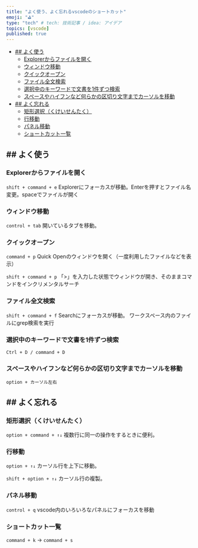 ```yaml
---
title: "よく使う、よく忘れるvscodeのショートカット"
emoji: "⛳"
type: "tech" # tech: 技術記事 / idea: アイデア
topics: [vscode]
published: true
---
```


- [## よく使う](#-よく使う)
    - [Explorerからファイルを開く](#explorerからファイルを開く)
    - [ウィンドウ移動](#ウィンドウ移動)
    - [クイックオープン](#クイックオープン)
    - [ファイル全文検索](#ファイル全文検索)
    - [選択中のキーワードで文書を1件ずつ検索](#選択中のキーワードで文書を1件ずつ検索)
    - [スペースやハイフンなど何らかの区切り文字までカーソルを移動](#スペースやハイフンなど何らかの区切り文字までカーソルを移動)
- [## よく忘れる](#-よく忘れる)
    - [矩形選択（くけいせんたく）](#矩形選択くけいせんたく)
    - [行移動](#行移動)
    - [パネル移動](#パネル移動)
    - [ショートカット一覧](#ショートカット一覧)

## ## よく使う

### Explorerからファイルを開く

`shift + command + e`
Explorerにフォーカスが移動。Enterを押すとファイル名変更。spaceでファイルが開く

### ウィンドウ移動

`control + tab`
開いているタブを移動。

### クイックオープン

`command + p`
Quick Openのウィンドウを開く（一度利用したファイルなどを表示）

`shift + command + p`
「>」を入力した状態でウィンドウが開き、そのままコマンドをインクリメンタルサーチ

### ファイル全文検索

`shift + command + f`
Searchにフォーカスが移動。
ワークスペース内のファイルにgrep検索を実行

### 選択中のキーワードで文書を1件ずつ検索

`Ctrl + D / command + D`

### スペースやハイフンなど何らかの区切り文字までカーソルを移動

`option + カーソル左右`

## ## よく忘れる

### 矩形選択（くけいせんたく）

`option + command + ↑↓`
複数行に同一の操作をするときに便利。

### 行移動

`option + ↑↓`
カーソル行を上下に移動。

`shift + option + ↑↓`
カーソル行の複製。

### パネル移動

`control + q`
vscode内のいろいろなパネルにフォーカスを移動

### ショートカット一覧

`command + k` → `command + s`
